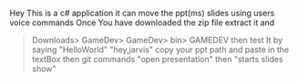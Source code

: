 Hey This is a c# application it can move the ppt(ms) slides using users voice commands
Once You have downloaded the zip file extract it and 
> Downloads> GameDev> GameDev> bin> GAMEDEV
then test It by saying "HelloWorld" "hey,jarvis"
> copy your ppt path and paste in the textBox then
> git commands "open presentation" then "starts slides show"
